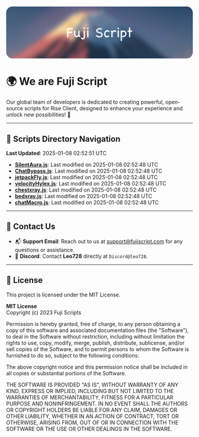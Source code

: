 ![Banner](.github/b.webp)

# 🌍 **We are Fuji Script**

Our global team of developers is dedicated to creating powerful, open-source scripts for Rise Client, designed to enhance your experience and unlock new possibilities! 🌟

---
<!-- SCRIPTS_NAVIGATION_START -->
## 📂 **Scripts Directory Navigation**

**Last Updated**: 2025-01-08 02:52:51 UTC

- **[SilentAura.js](scripts/SilentAura.js)**: Last modified on 2025-01-08 02:52:48 UTC
- **[ChatBypass.js](scripts/ChatBypass.js)**: Last modified on 2025-01-08 02:52:48 UTC
- **[jetpackFly.js](scripts/jetpackFly.js)**: Last modified on 2025-01-08 02:52:48 UTC
- **[velocityHylex.js](scripts/velocityHylex.js)**: Last modified on 2025-01-08 02:52:48 UTC
- **[chestxray.js](scripts/chestxray.js)**: Last modified on 2025-01-08 02:52:48 UTC
- **[bedxray.js](scripts/bedxray.js)**: Last modified on 2025-01-08 02:52:48 UTC
- **[chatMacro.js](scripts/chatMacro.js)**: Last modified on 2025-01-08 02:52:48 UTC

<!-- SCRIPTS_NAVIGATION_END -->

---

## 💬 **Contact Us**  
- 📬 **Support Email**: Reach out to us at [support@fujiscript.com](mailto:support@fujiscript.com) for any questions or assistance.  
- 💬 **Discord**: Contact **Leo728** directly at `Discord@leo728`.

---

## 📜 **License**

This project is licensed under the MIT License.  

**MIT License**  
Copyright (c) 2023 Fuji Scripts  

Permission is hereby granted, free of charge, to any person obtaining a copy of this software and associated documentation files (the "Software"), to deal in the Software without restriction, including without limitation the rights to use, copy, modify, merge, publish, distribute, sublicense, and/or sell copies of the Software, and to permit persons to whom the Software is furnished to do so, subject to the following conditions:  

The above copyright notice and this permission notice shall be included in all copies or substantial portions of the Software.  

THE SOFTWARE IS PROVIDED "AS IS", WITHOUT WARRANTY OF ANY KIND, EXPRESS OR IMPLIED, INCLUDING BUT NOT LIMITED TO THE WARRANTIES OF MERCHANTABILITY, FITNESS FOR A PARTICULAR PURPOSE AND NONINFRINGEMENT. IN NO EVENT SHALL THE AUTHORS OR COPYRIGHT HOLDERS BE LIABLE FOR ANY CLAIM, DAMAGES OR OTHER LIABILITY, WHETHER IN AN ACTION OF CONTRACT, TORT OR OTHERWISE, ARISING FROM, OUT OF OR IN CONNECTION WITH THE SOFTWARE OR THE USE OR OTHER DEALINGS IN THE SOFTWARE.  
